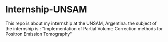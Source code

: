 # Internship-UNSAM
This repo is about my internship at the UNSAM, Argentina. the subject of the internship is : "Implementation of Partial Volume Correction methods for Positron Emission Tomography"
